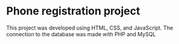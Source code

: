 # Phone registration project
This project was developed using HTML, CSS, and JavaScript. The connection to the database was made with PHP and MySQL
